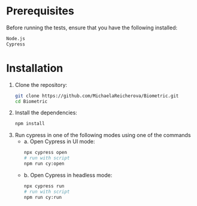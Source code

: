 # Prerequisites

Before running the tests, ensure that you have the following installed:
```bash
Node.js
Cypress
```

# Installation
1. Clone the repository:
    ```bash
    git clone https://github.com/MichaelaReicherova/Biometric.git
    cd Biometric
    ```
2. Install the dependencies:
    ```bash
    npm install
    ```
3. Run cypress in one of the following modes using one of the commands
    - a. Open Cypress in UI mode:
        ```bash
        npx cypress open
        # run with script
        npm run cy:open
        ```
    - b. Open Cypress in headless mode:
        ```bash
        npx cypress run
        # run with script
        npm run cy:run
        ```
